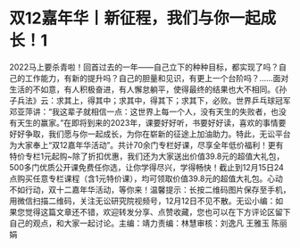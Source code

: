 # 双12嘉年华丨新征程，我们与你一起成长！1

2022马上要杀青啦！回首过去的一年——自己立下的种种目标，都实现了吗？自己的工作能力，有新的提升吗？自己的胆量和见识，有更上一个台阶吗？……面对生活的不如意，有人积极奋进，有人懈怠躺平，使得最终的结果也大不相同。《孙子兵法》云：求其上，得其中；求其中，得其下；求其下，必败。世界乒乓球冠军邓亚萍讲：“我这辈子就相信一点：这世界上每一个人，没有天生的失败者，也没有天生的赢家。”在即将到来的2023年，课要好好听，书要好好读，喜欢的事情要好好争取，我们愿与你一起成长，为你在崭新的征途上加油助力。特此，无讼平台为大家奉上“双12嘉年华活动”。共计70余门专栏好课，尽享全年低价福利！更有特价专栏1元起购~除了折扣优惠，我们还为大家送出价值39.8元的超值大礼包，500多门优质公开课免费任你选，让你学得尽兴，学得畅快！截止到12月15日24点购买任意专栏课程（含1元特价课），均可领取价值39.8元的超值大礼包。心动不如行动，双十二嘉年华活动，等你来！温馨提示：长按二维码图片保存至手机，用微信扫描二维码，关注无讼研究院视频号，12月12日不见不散。无讼小编：如果您觉得这篇文章还不错，欢迎转发分享、点赞收藏，您也可以在下方评论区留下自己的观点，和大家一起讨论。主编：靖力责编：林慧审核：刘逸凡 王雅玉 陈丽娟

